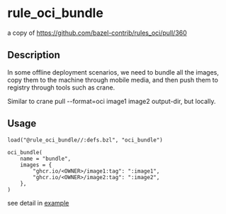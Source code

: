 # rule_oci_bundle

a copy of https://github.com/bazel-contrib/rules_oci/pull/360

## Description

In some offline deployment scenarios, we need to bundle all the images, copy them to the machine through mobile media, and then push them to registry through tools such as crane.

Similar to crane pull --format=oci image1 image2 output-dir, but locally.

## Usage

```starlark
load("@rule_oci_bundle//:defs.bzl", "oci_bundle")

oci_bundle(
    name = "bundle",
    images = {
        "ghcr.io/<OWNER>/image1:tag": ":image1",
        "ghcr.io/<OWNER>/image2:tag": ":image2",
    },
)
```

see detail in [example](example/BUILD.bazel)
